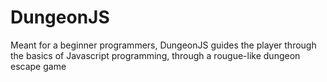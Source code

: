 # DungeonJS

Meant for a beginner programmers, DungeonJS guides the player through the basics of Javascript programming, through a rougue-like dungeon escape game
